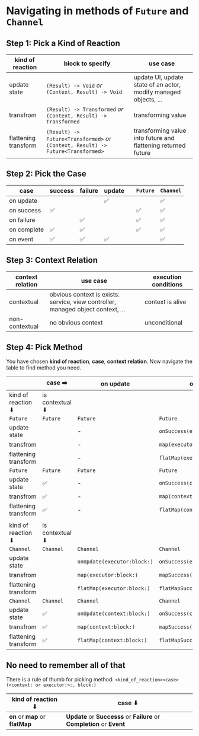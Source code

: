 # Navigating in methods of `Future` and `Channel`

## Step 1: Pick a Kind of Reaction

| kind of reaction     | block to specify                                                                  | use case                                                         |
|----------------------|-----------------------------------------------------------------------------------|------------------------------------------------------------------|
| update state         | `(Result) -> Void`                *or* `(Context, Result) -> Void`                | update UI, update state of an actor, modify managed objects, ... |
| transfrom            | `(Result) -> Transformed`         *or* `(Context, Result) -> Transformed`         | transforming value                                               |
| flattening transform | `(Result) -> Future<Transformed>` *or* `(Context, Result) -> Future<Transformed>` | transforming value into future and flattening returned future    |

## Step 2: Pick the Case

| case         | success	| failure	| update	|   | `Future`	| `Channel`	|
|--------------|------------|-----------|-----------|---|-----------|-----------|
| on update    |      		|        	| ✅    		|   |        	| ✅       	|
| on success   | ✅     		|         	|         	|   | ✅     	| ✅       	|
| on failure   |         	| ✅      	|         	|   | ✅     	| ✅       	|
| on complete  | ✅      	| ✅      	|         	|   | ✅      	| ✅       	|
| on event     | ✅      	| ✅      	| ✅      	|   |         	| ✅       	|


## Step 3: Context Relation

| context relation | use case                                                                         | execution conditions |
|------------------|----------------------------------------------------------------------------------|----------------------|
| contextual       | obvious context is exists: service, view controller, managed object context, ... | context is alive     |
| non-contextual   | no obvious context                                                               | unconditional        |

## Step 4: Pick Method
You have chosen **kind of reaction**, **case**, **context relation**. Now navigate the table to find method you need.

|                      | case ➡️            	| on update                          | on success                        | on failure                     | on complete                          | on event                    |
|----------------------|--------------------|------------------------------------|-----------------------------------|--------------------------------|--------------------------------------|-----------------------------|
| kind of reaction ⬇  | is contextual ⬇   	| | | | | |
| `Future`             | `Future`          	| `Future`                           | `Future`                          | `Future`                       | `Future`                             | `Future`                    |
| update state         |                   	| -	                                 | `onSuccess(executor:block:)`      | `onFailure(executor:block:)`   | `onComplete(executor:block:)`        | -                           |
| transfrom            |                   	| -                                  | `map(executor:block:)`            | `recover(executor:block:)`     | `mapCompletion(executor:block:)`     | -                           |
| flattening transform |                   	| -                                  | `flatMap(executor:block:)`        | `flatRecover(executor:block:)` | `flatMapCompletion(executor:block:)` | -                           |
| `Future`             | `Future`          	| `Future`                           | `Future`                          | `Future`                       | `Future`                             | `Future`                    |
| update state         | ✅                	| -	                               	 | `onSuccess(context:block:)`       | `onFailure(context:block:)`    | `onComplete(context:block:)`         | -                           |
| transfrom            | ✅                	| -                                  | `map(context:block:)`             | `recover(context:block:)`      | `mapCompletion(context:block:)`      | -                           |
| flattening transform | ✅              	| -                                  | `flatMap(context:block:)`         | `flatRecover(context:block:)`  | `flatMapCompletion(context:block:)`  | -                           |
||||||||
| kind of reaction ⬇  | is contextual ⬇   	| | | | | |
| `Channel`            | `Channel`         	| `Channel`                          | `Channel`                         | `Channel`                      | `Channel`                            | `Channel`                   |
| update state         |                   	| `onUpdate(executor:block:)`        | `onSuccess(executor:block:)`      | `onFailure(executor:block:)`   | `onComplete(executor:block:)`        | `onEvent(executor:block:)`  |
| transfrom            |                   	| `map(executor:block:)`             | `mapSuccess(executor:block:)`     | `recover(executor:block:)`     | `mapCompletion(executor:block:)`     | `mapEvent(executor:block:)` |
| flattening transform |                   	| `flatMap(executor:block:)`         | `flatMapSuccess(executor:block:)` | `flatRecover(executor:block:)` | `flatMapCompletion(executor:block:)` | -                           |
| `Channel`            | `Channel`         	| `Channel`                          | `Channel`                         | `Channel`                      | `Channel`                            | `Channel`                   |
| update state         | ✅                 	| `onUpdate(context:block:)`         | `onSuccess(context:block:)`       | `onFailure(context:block:)`    | `onComplete(context:block:)`         | `onEvent(context:block:)`   |
| transfrom            | ✅                 	| `map(context:block:)`              | `mapSuccess(context:block:)`      | `recover(context:block:)`      | `mapCompletion(context:block:)`      | `mapEvent(context:block:)`  |
| flattening transform | ✅                 	| `flatMap(context:block:)`          | `flatMapSuccess(context:block:)`  | `flatRecover(context:block:)`  | `flatMapCompletion(context:block:)`  | -                           |


## No need to remember all of that
There is a rule of thumb for picking method: `<kind_of_reaction><case>(<context: or executor:>:, block:)`

| kind of reaction ⬇	| case ⬇	|
|-----------------------|-----------|
| **on** or **map** or **flatMap** | **Update** or **Successs** or **Failure** or **Completion** or **Event** |
